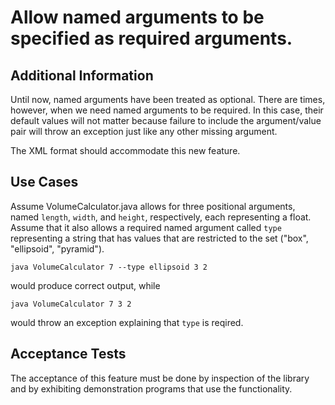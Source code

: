 # Allow named arguments to be specified as required arguments.

## Additional Information

Until now, named arguments have been treated as optional. There are times, however, when we need named arguments to be required. In this case, their default values will not matter because failure to include the argument/value pair will throw an exception just like any other missing argument.

The XML format should accommodate this new feature.

## Use Cases

Assume VolumeCalculator.java allows for three positional arguments, named `length`, `width`, and `height`, respectively, each representing a float. Assume that it also allows a required named argument called `type` representing a string that has values that are restricted to the set ("box", "ellipsoid", "pyramid").

    java VolumeCalculator 7 --type ellipsoid 3 2

would produce correct output, while

    java VolumeCalculator 7 3 2
    
would throw an exception explaining that `type` is reqired.


## Acceptance Tests

The acceptance of this feature must be done by inspection of the library and by exhibiting demonstration programs that use the functionality.